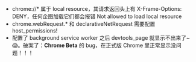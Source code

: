 - chrome://* 属于 local resource，其请求返回头上有 X-Frame-Options: DENY，任何企图加载它们都会报错 Not allowed to load local resource
- chrome.webRequest.* 和 declarativeNetRequest 需要配置 host_permissions!
- 配置了 background service worker 之后 devtools_page 就显示不出来了~ 😱。破案了：**Chrome Beta** 的 bug，在正式版 Chrome 里正常显示没问题！！！